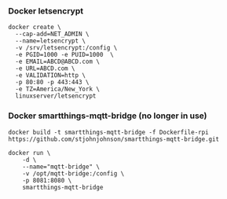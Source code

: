 ### Docker letsencrypt

```
docker create \
  --cap-add=NET_ADMIN \
  --name=letsencrypt \
  -v /srv/letsencrypt:/config \
  -e PGID=1000 -e PUID=1000  \
  -e EMAIL=ABCD@ABCD.com \
  -e URL=ABCD.com \
  -e VALIDATION=http \
  -p 80:80 -p 443:443 \
  -e TZ=America/New_York \
  linuxserver/letsencrypt
```

### Docker smartthings-mqtt-bridge (no longer in use)

```
docker build -t smartthings-mqtt-bridge -f Dockerfile-rpi https://github.com/stjohnjohnson/smartthings-mqtt-bridge.git

docker run \
    -d \
    --name="mqtt-bridge" \
    -v /opt/mqtt-bridge:/config \
    -p 8081:8080 \
    smartthings-mqtt-bridge
```